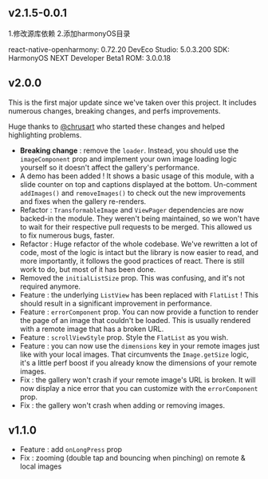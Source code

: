 
## v2.1.5-0.0.1

1.修改源库依赖
2.添加harmonyOS目录

react-native-openharmony: 0.72.20
DevEco Studio: 5.0.3.200
SDK: HarmonyOS NEXT Developer Beta1
ROM: 3.0.0.18

## v2.0.0

This is the first major update since we've taken over this project. It includes numerous changes, breaking changes, and perfs improvements.

Huge thanks to [@chrusart](https://github.com/chrusart) who started these changes and helped highlighting problems.

* **Breaking change** : remove the `loader`. Instead, you should use the `imageComponent` prop and implement your own image loading logic yourself so it doesn't affect the gallery's performance.
* A demo has been added ! It shows a basic usage of this module, with a slide counter on top and captions displayed at the bottom. Un-comment `addImages()` and `removeImages()` to check out the new improvements and fixes when the gallery re-renders.
* Refactor : `TransformableImage` and `ViewPager` dependencies are now backed-in the module. They weren't being maintained, so we won't have to wait for their respective pull requests to be merged. This allowed us to fix numerous bugs, faster.
* Refactor : Huge refactor of the whole codebase. We've rewritten a lot of code, most of the logic is intact but the library is now easier to read, and more importantly, it follows the good practices of react. There is still work to do, but most of it has been done.
* Removed the `initialListSize` prop. This was confusing, and it's not required anymore.
* Feature : the underlying `ListView` has been replaced with `FlatList` ! This should result in a significant improvement in performance.
* Feature : `errorComponent` prop. You can now provide a function to render the page of an image that couldn't be loaded. This is usually rendered with a remote image that has a broken URL.
* Feature : `scrollViewStyle` prop. Style the `FlatList` as you wish.
* Feature : you can now use the `dimensions` key in your remote images just like with your local images. That circumvents the `Image.getSize` logic, it's a little perf boost if you already know the dimensions of your remote images.
* Fix : the gallery won't crash if your remote image's URL is broken. It will now display a nice error that you can customize with the `errorComponent` prop.
* Fix : the gallery won't crash when adding or removing images.

## v1.1.0

* Feature : add `onLongPress` prop
* Fix : zooming (double tap and bouncing when pinching) on remote & local images
